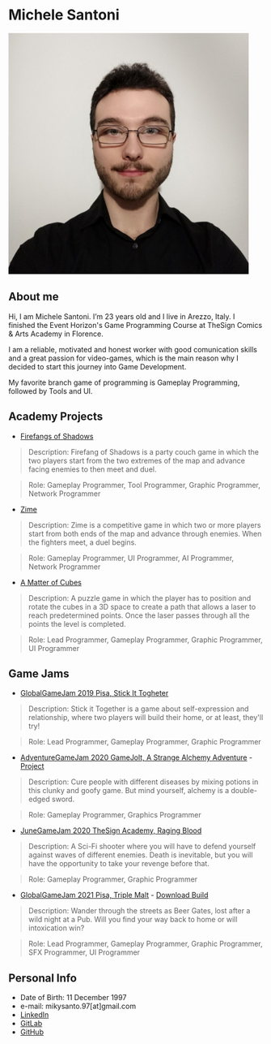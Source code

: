 # Michele Santoni

![](profile%20image.jpg)

## __About me__
Hi, I am Michele Santoni. I’m 23 years old and I live in Arezzo, Italy.
I finished the Event Horizon's Game Programming Course at TheSign Comics & Arts Academy in Florence. 

I am a reliable, motivated and honest worker with good comunication skills and a great passion for video-games, which is the main reason why I decided to start this journey into Game Development.

My favorite branch game of programming is Gameplay Programming, followed by Tools and UI.

## __Academy Projects__
- [Firefangs of Shadows](https://drive.google.com/drive/folders/1F-Zv5wijcI6mp-bbGsPmY2F0-nyGsqc3?usp=sharing)
> Description: Firefang of Shadows is a party couch game in which the two players start from the two extremes of the map and advance facing enemies to then meet and duel.

> Role: Gameplay Programmer, Tool Programmer, Graphic Programmer, Network Programmer

- [Zime](https://drive.google.com/drive/folders/1PeC_NQsKoO4FYJolgssgEmRS3bMW76kS?usp=sharing)
> Description: Zime is a competitive game in which two or more players start from both ends of the map and advance through enemies. When the fighters meet, a duel begins.

> Role: Gameplay Programmer, UI Programmer, AI Programmer, Network Programmer

- [A Matter of Cubes](https://drive.google.com/drive/folders/1qkYIkpOyymhwad26L5H6PLEyLw1k5qOr?usp=sharing)
> Description: A puzzle game in which the player has to position and rotate the cubes in a 3D space to create a path that allows a laser to reach predetermined points. Once the laser passes through all the points the level is completed.

> Role: Lead Programmer, Gameplay Programmer, Graphic Programmer, UI Programmer


## __Game Jams__
- [GlobalGameJam 2019 Pisa, Stick It Togheter](https://globalgamejam.org/2019/games/stick-it-together)
> Description: Stick it Together is a game about self-expression and relationship, where two players will build their home, or at least, they'll try!

> Role: Lead Programmer, Gameplay Programmer, Graphic Programmer

- [AdventureGameJam 2020 GameJolt, A Strange Alchemy Adventure](https://gamejolt.com/games/a_strange_alchemy_adventure/493453) - [Project](https://gitlab.com/FocaccinaMan/adventurejam2020)
> Description: Cure people with different diseases by mixing potions in this clunky and goofy game. But mind yourself, alchemy is a double-edged sword.

> Role: Gameplay Programmer, Graphics Programmer

- [JuneGameJam 2020 TheSign Academy, Raging Blood](https://drive.google.com/drive/folders/1jwvWVzINm6DuUsDpamiIVGfAgfbtvWU1?usp=sharing)
> Description: A Sci-Fi shooter where you will have to defend yourself against waves of different enemies. Death is inevitable, but you will have the opportunity to take your revenge before that.

> Role: Gameplay Programmer, Graphic Programmer

- [GlobalGameJam 2021 Pisa, Triple Malt](https://globalgamejam.org/2021/games/triple-malt-8) - [Download Build](https://drive.google.com/file/d/11U7363T0WpkTBnDqgjlF5tbNyckKBUgz/view?usp=sharing)   
> Description: Wander through the streets as Beer Gates, lost after a wild night at a Pub. Will you find your way back to home or will intoxication win?

> Role: Lead Programmer, Gameplay Programmer, Graphic Programmer, SFX Programmer, UI Programmer




## __Personal Info__
- Date of Birth: 11 December 1997
- e-mail: mikysanto.97[at]gmail.com
- [LinkedIn](https://www.linkedin.com/in/michele-santoni-dev/)
- [GitLab](https://gitlab.com/MicheleSantoni)
- [GitHub](https://github.com/CthulhusMadness)
